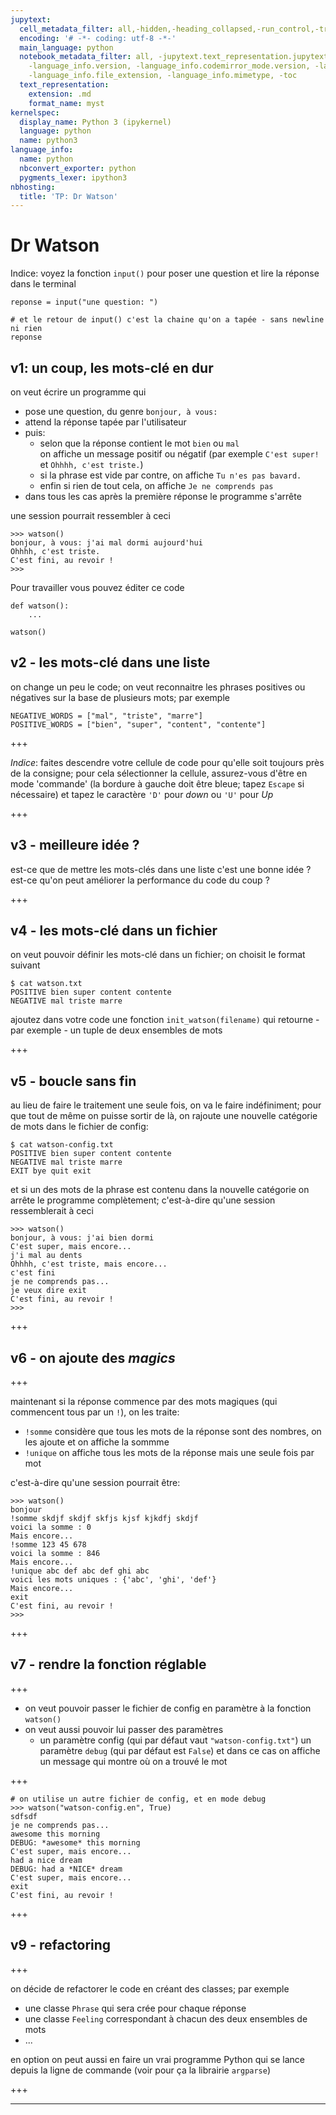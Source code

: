 ```yaml
---
jupytext:
  cell_metadata_filter: all,-hidden,-heading_collapsed,-run_control,-trusted
  encoding: '# -*- coding: utf-8 -*-'
  main_language: python
  notebook_metadata_filter: all, -jupytext.text_representation.jupytext_version, -jupytext.text_representation.format_version,
    -language_info.version, -language_info.codemirror_mode.version, -language_info.codemirror_mode,
    -language_info.file_extension, -language_info.mimetype, -toc
  text_representation:
    extension: .md
    format_name: myst
kernelspec:
  display_name: Python 3 (ipykernel)
  language: python
  name: python3
language_info:
  name: python
  nbconvert_exporter: python
  pygments_lexer: ipython3
nbhosting:
  title: 'TP: Dr Watson'
---
```


# Dr Watson

Indice: voyez la fonction `input()` pour poser une question et lire la réponse dans le terminal

```{code-cell} ipython3
reponse = input("une question: ")
```

```{code-cell} ipython3
# et le retour de input() c'est la chaine qu'on a tapée - sans newline ni rien
reponse
```

## v1: un coup, les mots-clé en dur

on veut écrire un programme qui
* pose une question, du genre `bonjour, à vous: `
* attend la réponse tapée par l'utilisateur
* puis:
  * selon que la réponse contient le mot `bien` ou `mal`  
    on affiche un message positif ou négatif (par exemple `C'est super!` et `Ohhhh, c'est triste.`)
  * si la phrase est vide par contre, on affiche `Tu n'es pas bavard.`
  * enfin si rien de tout cela, on affiche `Je ne comprends pas`
* dans tous les cas après la première réponse le programme s'arrête


une session pourrait ressembler à ceci

```
>>> watson()
bonjour, à vous: j'ai mal dormi aujourd'hui
Ohhhh, c'est triste.
C'est fini, au revoir !
>>>
```

Pour travailler vous pouvez éditer ce code

```{code-cell} ipython3
def watson():
    ...

watson()
```

## v2 - les mots-clé dans une liste

on change un peu le code; on veut reconnaitre les phrases positives ou négatives sur la base de plusieurs mots; par exemple
```
NEGATIVE_WORDS = ["mal", "triste", "marre"]
POSITIVE_WORDS = ["bien", "super", "content", "contente"]
```

+++

*Indice*: faites descendre votre cellule de code pour qu'elle soit toujours près de la consigne; pour cela sélectionner la cellule, assurez-vous d'être en mode 'commande' (la bordure à gauche doit être bleue; tapez `Escape` si nécessaire) et tapez le caractère `'D'` pour *down* ou `'U'` pour *Up*

+++

## v3 - meilleure idée ?

est-ce que de mettre les mots-clés dans une liste c'est une bonne idée ?
est-ce qu'on peut améliorer la performance du code du coup ?

+++

## v4 - les mots-clé dans un fichier

on veut pouvoir définir les mots-clé dans un fichier; on choisit le format suivant

```
$ cat watson.txt
POSITIVE bien super content contente
NEGATIVE mal triste marre
```

ajoutez dans votre code une fonction
`init_watson(filename)` qui retourne - par exemple - un tuple de deux ensembles de mots

+++

## v5 - boucle sans fin

au lieu de faire le traitement une seule fois, on va le faire indéfiniment; pour que tout de même on puisse sortir de là, on rajoute une nouvelle catégorie de mots dans le fichier de config:

```
$ cat watson-config.txt
POSITIVE bien super content contente
NEGATIVE mal triste marre
EXIT bye quit exit
```

et si un des mots de la phrase est contenu dans la nouvelle catégorie on arrête le programme complètement; c'est-à-dire qu'une session ressemblerait à ceci

```
>>> watson()
bonjour, à vous: j'ai bien dormi
C'est super, mais encore...
j'i mal au dents
Ohhhh, c'est triste, mais encore...
c'est fini
je ne comprends pas...
je veux dire exit
C'est fini, au revoir !
>>>
```

+++

## v6 - on ajoute des *magics*

+++

maintenant si la réponse commence par des mots magiques (qui commencent tous par un `!`), on les traite:
* `!somme` considère que tous les mots de la réponse sont des nombres, on les ajoute et on affiche la sommme
* `!unique` on affiche tous les mots de la réponse mais une seule fois par mot

c'est-à-dire qu'une session pourrait être:
```
>>> watson()
bonjour
!somme skdjf skdjf skfjs kjsf kjkdfj skdjf
voici la somme : 0
Mais encore...
!somme 123 45 678
voici la somme : 846
Mais encore...
!unique abc def abc def ghi abc
voici les mots uniques : {'abc', 'ghi', 'def'}
Mais encore...
exit
C'est fini, au revoir !
>>>
```

+++

## v7 - rendre la fonction réglable

+++

* on veut pouvoir passer le fichier de config en paramètre à la fonction `watson()`
* on veut aussi pouvoir lui passer des paramètres
  * un paramètre config (qui par défaut vaut `"watson-config.txt"`)
  un paramètre `debug` (qui par défaut est `False`) et dans ce cas on affiche un message qui montre où on a trouvé le mot

+++

```
# on utilise un autre fichier de config, et en mode debug
>>> watson("watson-config.en", True)
sdfsdf
je ne comprends pas...
awesome this morning
DEBUG: *awesome* this morning
C'est super, mais encore...
had a nice dream
DEBUG: had a *NICE* dream
C'est super, mais encore...
exit
C'est fini, au revoir !
```

+++

## v9 - refactoring

+++

on décide de refactorer le code en créant des classes; par exemple
* une classe `Phrase` qui sera crée pour chaque réponse
* une classe `Feeling` correspondant à chacun des deux ensembles de mots
* ... 

en option on peut aussi en faire un vrai programme Python qui se lance depuis la ligne de commande (voir pour ça la librairie `argparse`)

+++

***
